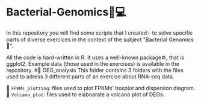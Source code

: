 # Bacterial-Genomics🧬💻
In this repository you will find some scripts that I created💡 to solve specific parts of diverse exercices in the context of the subject "Bacterial Genomics🔬".

All the code is hard-written in R. It uses a well-known package⚙️, that is ggplot2. Example data (those used in the exercises) is available in the repository.
#📁 DEG_analysis
This folder contains 3 folders with the files used to adress 3 different parts of an exercise about RNA-seq data.

📁 `FPKMs_plotting`: files used to plot FPKMs' boxplot and dispersion diagram.
📁 `Volcano_plot`: files used to elaboarate a volcano plot of DEGs. 
